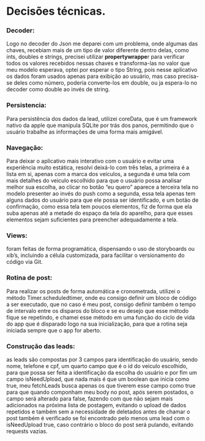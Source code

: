 # Decisões técnicas.

### **Decoder:**

Logo no decoder do Json me deparei com um problema, onde algumas das chaves, recebiam mais de um tipo de valor diferente dentro delas, como ints, doubles e strings, precisei utilizar **propertywrappe**r para verificar todos os valores recebidos nessas chaves e transforma-las no valor que meu modelo esperava, optei por esperar o tipo String, pois nesse aplicativo os dados foram usados apenas para exibição ao usuário, mas caso precisa-se deles como número, poderia converte-los em double, ou ja espera-lo no decoder como double ao invés de string.

### Persistencia:

Para persistência dos dados da lead, utilizei coreData, que é um framework nativo da apple que manipula SQLite por trás dos panos, permitindo que o usuário trabalhe as informações de uma forma mais amigável.

### Navegação:

Para deixar o aplicativo mais interativo com o usuário e evitar uma experiência muito estática, resolvi deixá-lo com três telas, a primeira é a lista em si, apenas com a marca dos veículos, a segunda é uma tela com mais detalhes do veiculo escolhido para que o usuário possa analisar melhor sua escolha, ao clicar no botão “eu quero” aparece a terceira tela no modelo presenter ao invés do push como a segunda, essa tela apenas tem alguns dados do usuário para que ele possa ser identificado, e um botão de confirmação, como essa tela tem poucos elementos, fiz de forma que ela suba apenas até a metade do espaço da tela do aparelho, para que esses elementos sejam suficientes para preencher adequadamente a tela.

### Views:

foram feitas de forma programática, dispensando o uso de storyboards ou xib’s, incluindo a célula customizada, para facilitar o versionamento do código via Git.

### Rotina de post:

Para realizar os posts de forma automática e cronometrada, utilizei o método Timer.scheduledtimer, onde eu consigo definir um bloco de código a ser executado, que no caso é meu post, consigo definir também o tempo de intervalo entre os disparos do bloco e se eu desejo que esse método fique se repetindo, e chamei esse método em uma função do ciclo de vida do app que é disparado logo na sua inicialização, para que a rotina seja iniciada sempre que o app for aberto.

### Construção das leads:

as leads são compostas por 3 campos para identificação do usuário, sendo nome, telefone e cpf, um quarto campo que é o id do veiculo escolhido, para que possa ser feita a identificação da escolha do usuário e por fim um campo isNeedUpload, que nada mais é que um boolean que inicia como true, meu fetchLeads busca apenas os que tiverem esse campo como true para que quando componham meu body no post, após serem postados, o campo será alterado para false, fazendo com que não sejam mais adicionados na próxima lista de postagem, evitando o upload de dados repetidos e também sem a necessidade de deletados antes de chamar o post também é verificado se foi encontrado pelo menos uma lead com o isNeedUpload true, caso contrário o bloco do post será pulando, evitando requests vazias.
